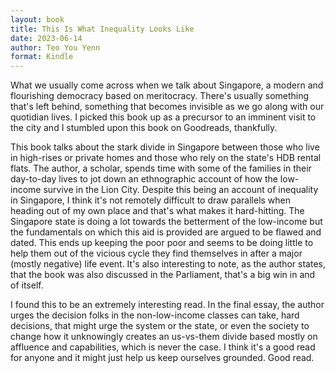 ```yaml
---
layout: book
title: This Is What Inequality Looks Like
date: 2023-06-14
author: Teo You Yenn
format: Kindle
---
```


What we usually come across when we talk about Singapore, a modern and flourishing democracy based on meritocracy. There's usually something that's left behind, something that becomes invisible as we go along with our quotidian lives. I picked this book up as a precursor to an imminent visit to the city and I stumbled upon this book on Goodreads, thankfully.

This book talks about the stark divide in Singapore between those who live in high-rises or private homes and those who rely on the state's HDB rental flats. The author, a scholar, spends time with some of the families in their day-to-day lives to jot down an ethnographic account of how the low-income survive in the Lion City. Despite this being an account of inequality in Singapore, I think it's not remotely difficult to draw parallels when heading out of my own place and that's what makes it hard-hitting. The Singapore state is doing a lot towards the betterment of the low-income but the fundamentals on which this aid is provided are argued to be flawed and dated. This ends up keeping the poor poor and seems to be doing little to help them out of the vicious cycle they find themselves in after a major (mostly negative) life event. It's also interesting to note, as the author states, that the book was also discussed in the Parliament, that's a big win in and of itself.

I found this to be an extremely interesting read. In the final essay, the author urges the decision folks in the non-low-income classes can take, hard decisions, that might urge the system or the state, or even the society to change how it unknowingly creates an us-vs-them divide based mostly on affluence and capabilities, which is never the case. I think it's a good read for anyone and it might just help us keep ourselves grounded. Good read.

